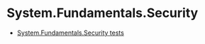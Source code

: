 # System.Fundamentals.Security
- [System.Fundamentals.Security tests](system-fundamentals-security-tests.md)
